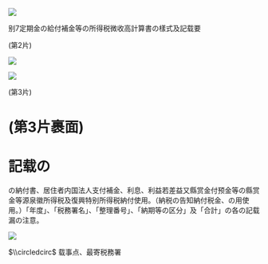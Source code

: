 ![](https://www.nta.go.jp/tmp/805618c9-fbe7-4b5b-8126-1b104d07e8be/images/76d82b33d3c1d233ba76f92523eb1689bae40c7413da4955beea8aea4b1c2d37.jpg)

别7定期金の給付補金等の所得税微收高計算書の樣式及記载要

(第2片)

![](https://www.nta.go.jp/tmp/805618c9-fbe7-4b5b-8126-1b104d07e8be/images/0fd38db201c4842a9f67575a31a13c8eed812641a6e444e08af76c39321278de.jpg)

![](https://www.nta.go.jp/tmp/805618c9-fbe7-4b5b-8126-1b104d07e8be/images/96d533bc086f00831e1eb352c9c61f68f8f8e1b76e37f0f43011e3c68f5b09ea.jpg)

(第3片)

# (第3片裹面)

# 記载の

の納付書、居住者内国法人支付補金、利息、利益若差益又縣赏金付预金等の縣赏金等源泉徽所得税及復興特别所得税納付使用。（納税の告知納付税金、の用使用。）「年度」、「税務署名」、「整理番号」、「納期等の区分」及「合計」の各の記载漏の注意。

![](https://www.nta.go.jp/tmp/805618c9-fbe7-4b5b-8126-1b104d07e8be/images/4a0273cd70a120e236ac0a4b76cb2be15bbd99dc8815b3ec27103b3f2f795c72.jpg)

$\\circledcirc$ 载事点、最寄税務署